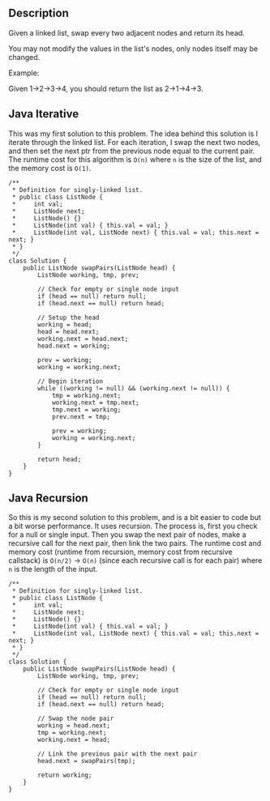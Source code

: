 ## Description

Given a linked list, swap every two adjacent nodes and return its head.

You may not modify the values in the list's nodes, only nodes itself may be changed.


Example:

Given 1->2->3->4, you should return the list as 2->1->4->3.

## Java Iterative

This was my first solution to this problem. The idea behind this solution is I iterate through the linked list. For each iteration, I swap the next two nodes, and then set the next ptr from the previous node equal to the current pair. The runtime cost for this algorithm is `O(n)` where `n` is the size of the list, and the memory cost is `O(1)`.

```
/**
 * Definition for singly-linked list.
 * public class ListNode {
 *     int val;
 *     ListNode next;
 *     ListNode() {}
 *     ListNode(int val) { this.val = val; }
 *     ListNode(int val, ListNode next) { this.val = val; this.next = next; }
 * }
 */
class Solution {
    public ListNode swapPairs(ListNode head) {
        ListNode working, tmp, prev;
        
        // Check for empty or single node input
        if (head == null) return null;
        if (head.next == null) return head;
        
        // Setup the head
        working = head;
        head = head.next;
        working.next = head.next;
        head.next = working;
        
        prev = working;
        working = working.next;
        
        // Begin iteration
        while ((working != null) && (working.next != null)) {
            tmp = working.next;
            working.next = tmp.next;
            tmp.next = working;
            prev.next = tmp;
            
            prev = working;
            working = working.next;
        }
        
        return head;
    }
}
```

## Java Recursion

So this is my second solution to this problem, and is a bit easier to code but a bit worse performance. It uses recursion. The process is, first you check for a null or single input. Then you swap the next pair of nodes, make a recursive call for the next pair, then link the two pairs. The runtime cost and memory cost (runtime from recursion, memory cost from recursive callstack) is `O(n/2)` -> `O(n)` (since each recursive call is for each pair) where `n` is the length of the input.

```
/**
 * Definition for singly-linked list.
 * public class ListNode {
 *     int val;
 *     ListNode next;
 *     ListNode() {}
 *     ListNode(int val) { this.val = val; }
 *     ListNode(int val, ListNode next) { this.val = val; this.next = next; }
 * }
 */
class Solution {
    public ListNode swapPairs(ListNode head) {
        ListNode working, tmp, prev;
        
        // Check for empty or single node input
        if (head == null) return null;
        if (head.next == null) return head;
        
        // Swap the node pair
        working = head.next;
        tmp = working.next;
        working.next = head;
        
        // Link the previous pair with the next pair
        head.next = swapPairs(tmp);
        
        return working;
    }
}
```
